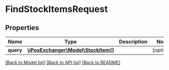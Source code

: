 # FindStockItemsRequest

## Properties
Name | Type | Description | Notes
------------ | ------------- | ------------- | -------------
**query** | [**\iPosExchanger\Model\StockItem[]**](StockItem.md) |  | [optional] 

[[Back to Model list]](../README.md#documentation-for-models) [[Back to API list]](../README.md#documentation-for-api-endpoints) [[Back to README]](../README.md)


